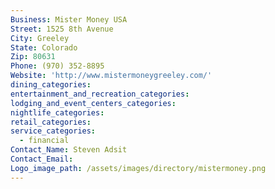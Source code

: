 ```yaml
---
Business: Mister Money USA
Street: 1525 8th Avenue
City: Greeley
State: Colorado
Zip: 80631
Phone: (970) 352-8895
Website: 'http://www.mistermoneygreeley.com/'
dining_categories:
entertainment_and_recreation_categories:
lodging_and_event_centers_categories:
nightlife_categories:
retail_categories:
service_categories:
  - financial
Contact_Name: Steven Adsit
Contact_Email:
Logo_image_path: /assets/images/directory/mistermoney.png
---
```



